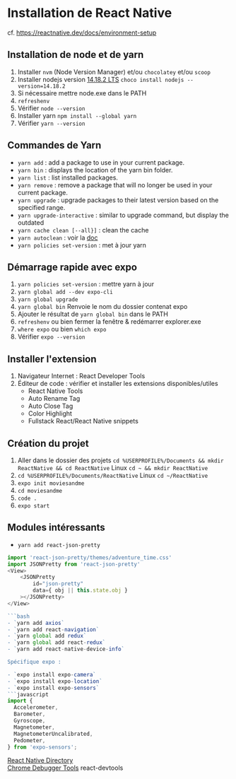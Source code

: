 # Installation de React Native

cf. https://reactnative.dev/docs/environment-setup

## Installation de node et de yarn

1. Installer `nvm` (Node Version Manager) et/ou `chocolatey` et/ou `scoop`
1. Installer nodejs version [14.18.2 LTS](https://nodejs.org/download/release/latest-v14.x/) `choco install nodejs --version=14.18.2`
1. Si nécessaire mettre node.exe dans le PATH
1. `refreshenv`
1. Vérifier `node --version`
1. Installer yarn `npm install --global yarn`
1. Vérifier `yarn --version`

## Commandes de Yarn

- `yarn add` : add a package to use in your current package.
- `yarn bin` : displays the location of the yarn bin folder.
- `yarn list` : list installed packages.
- `yarn remove` : remove a package that will no longer be used in your current package.
- `yarn upgrade` : upgrade packages to their latest version based on the specified range.
- `yarn upgrade-interactive` : similar to upgrade command, but display the outdated
- `yarn cache clean [--all}]` : clean the cache
- `yarn autoclean` : voir la [doc](https://classic.yarnpkg.com/en/docs/cli/autoclean)
- `yarn policies set-version` : met à jour yarn

## Démarrage rapide avec expo

1. `yarn policies set-version` : mettre yarn à jour
2. `yarn global add --dev expo-cli`
3. `yarn global upgrade`
4. `yarn global bin` Renvoie le nom du dossier contenat expo
5. Ajouter le résultat de `yarn global bin` dans le PATH
6. `refreshenv` ou bien fermer la fenêtre & redémarrer explorer.exe<br>
7. `where expo` ou bien `which expo`
8. Vérifier `expo --version`

## Installer l'extension

1. Navigateur Internet : React Developer Tools
2. Éditeur de code : vérifier et installer les extensions disponibles/utiles
    - React Native Tools
    - Auto Rename Tag
    - Auto Close Tag
    - Color Highlight
    - Fullstack React/React Native snippets

## Création du projet

1. Aller dans le dossier des projets `cd %USERPROFILE%/Documents && mkdir ReactNative && cd ReactNative` Linux `cd ~ && mkdir ReactNative`
1. `cd %USERPROFILE%/Documents/ReactNative` Linux `cd ~/ReactNative`
1. `expo init moviesandme`
1. `cd moviesandme`
1. `code .`
1. `expo start`

## Modules intéressants

- `yarn add react-json-pretty`

````javascript
import 'react-json-pretty/themes/adventure_time.css'
import JSONPretty from 'react-json-pretty'
<View>
    <JSONPretty
        id="json-pretty"
        data={ obj || this.state.obj }
    ></JSONPretty>
</View>

```bash
- `yarn add axios`
- `yarn add react-navigation`
- `yarn global add redux`
- `yarn global add react-redux`
- `yarn add react-native-device-info`

Spécifique expo :

- `expo install expo-camera`
- `expo install expo-location`
- `expo install expo-sensors`
```javascript
import {
  Accelerometer,
  Barometer,
  Gyroscope,
  Magnetometer,
  MagnetometerUncalibrated,
  Pedometer,
} from 'expo-sensors';
````

[React Native Directory](https://reactnative.directory/)  
[Chrome Debugger Tools](http://localhost:8081/debugger-ui/)
react-devtools

